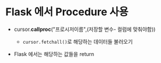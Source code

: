 # Flask 에서 Procedure 사용

* cursor.**callproc**("프로시저이름",(저장할 변수- 컬럼에 맞춰야함))
  * `cursor.fetchall()`로 해당하는 데이터들 불러오기

* Flask 에서는 해당하는 값들을 return
